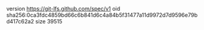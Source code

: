 version https://git-lfs.github.com/spec/v1
oid sha256:0ca3fdc4859bd66c6b841d6c4a84b5f31477a11d9972d7d9596e79bd417c62a2
size 39515
